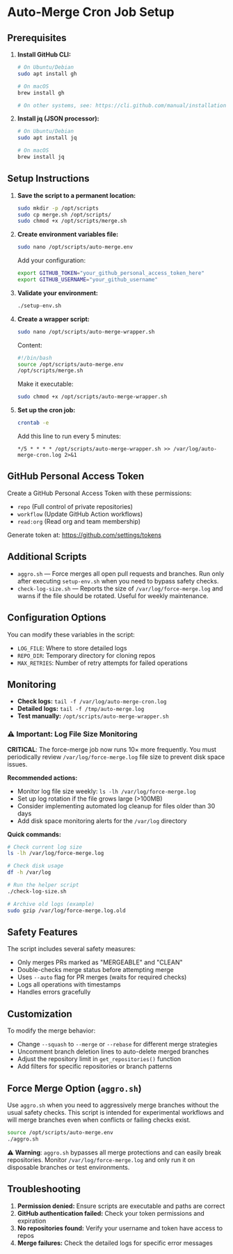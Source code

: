 # Auto-Merge Cron Job Setup

## Prerequisites

1. **Install GitHub CLI:**
   ```bash
   # On Ubuntu/Debian
   sudo apt install gh
   
   # On macOS
   brew install gh
   
   # On other systems, see: https://cli.github.com/manual/installation
   ```

2. **Install jq (JSON processor):**
   ```bash
   # On Ubuntu/Debian
   sudo apt install jq
   
   # On macOS
   brew install jq
   ```

## Setup Instructions

1. **Save the script to a permanent location:**
   ```bash
   sudo mkdir -p /opt/scripts
   sudo cp merge.sh /opt/scripts/
   sudo chmod +x /opt/scripts/merge.sh
   ```

2. **Create environment variables file:**
   ```bash
   sudo nano /opt/scripts/auto-merge.env
   ```
   
   Add your configuration:
   ```bash
   export GITHUB_TOKEN="your_github_personal_access_token_here"
   export GITHUB_USERNAME="your_github_username"
   ```

3. **Validate your environment:**
   ```bash
   ./setup-env.sh
   ```

4. **Create a wrapper script:**
   ```bash
   sudo nano /opt/scripts/auto-merge-wrapper.sh
   ```
   
   Content:
   ```bash
   #!/bin/bash
   source /opt/scripts/auto-merge.env
   /opt/scripts/merge.sh
   ```
   
   Make it executable:
   ```bash
   sudo chmod +x /opt/scripts/auto-merge-wrapper.sh
   ```

5. **Set up the cron job:**
   ```bash
   crontab -e
   ```
   
   Add this line to run every 5 minutes:
   ```
   */5 * * * * /opt/scripts/auto-merge-wrapper.sh >> /var/log/auto-merge-cron.log 2>&1
   ```

## GitHub Personal Access Token

Create a GitHub Personal Access Token with these permissions:
- `repo` (Full control of private repositories)
- `workflow` (Update GitHub Action workflows)
- `read:org` (Read org and team membership)

Generate token at: https://github.com/settings/tokens

## Additional Scripts

- `aggro.sh` &mdash; Force merges all open pull requests and branches. Run only after
  executing `setup-env.sh` when you need to bypass safety checks.
- `check-log-size.sh` &mdash; Reports the size of `/var/log/force-merge.log` and
  warns if the file should be rotated. Useful for weekly maintenance.

## Configuration Options

You can modify these variables in the script:

- `LOG_FILE`: Where to store detailed logs
- `REPO_DIR`: Temporary directory for cloning repos
- `MAX_RETRIES`: Number of retry attempts for failed operations

## Monitoring

- **Check logs:** `tail -f /var/log/auto-merge-cron.log`
- **Detailed logs:** `tail -f /tmp/auto-merge.log`
- **Test manually:** `/opt/scripts/auto-merge-wrapper.sh`

### ⚠️ Important: Log File Size Monitoring

**CRITICAL**: The force-merge job now runs 10× more frequently. You must periodically review `/var/log/force-merge.log` file size to prevent disk space issues.

**Recommended actions:**
- Monitor log file size weekly: `ls -lh /var/log/force-merge.log`
- Set up log rotation if the file grows large (>100MB)
- Consider implementing automated log cleanup for files older than 30 days
- Add disk space monitoring alerts for the `/var/log` directory

**Quick commands:**
```bash
# Check current log size
ls -lh /var/log/force-merge.log

# Check disk usage
df -h /var/log

# Run the helper script
./check-log-size.sh

# Archive old logs (example)
sudo gzip /var/log/force-merge.log.old
```

## Safety Features

The script includes several safety measures:
- Only merges PRs marked as "MERGEABLE" and "CLEAN"
- Double-checks merge status before attempting merge
- Uses `--auto` flag for PR merges (waits for required checks)
- Logs all operations with timestamps
- Handles errors gracefully

## Customization

To modify the merge behavior:
- Change `--squash` to `--merge` or `--rebase` for different merge strategies
- Uncomment branch deletion lines to auto-delete merged branches
- Adjust the repository limit in `get_repositories()` function
- Add filters for specific repositories or branch patterns

## Force Merge Option (`aggro.sh`)

Use `aggro.sh` when you need to aggressively merge branches without the usual
safety checks. This script is intended for experimental workflows and will merge
branches even when conflicts or failing checks exist.

```bash
source /opt/scripts/auto-merge.env
./aggro.sh
```

⚠️ **Warning**: `aggro.sh` bypasses all merge protections and can easily break
repositories. Monitor `/var/log/force-merge.log` and only run it on disposable
branches or test environments.

## Troubleshooting

1. **Permission denied:** Ensure scripts are executable and paths are correct
2. **GitHub authentication failed:** Check your token permissions and expiration
3. **No repositories found:** Verify your username and token have access to repos
4. **Merge failures:** Check the detailed logs for specific error messages
